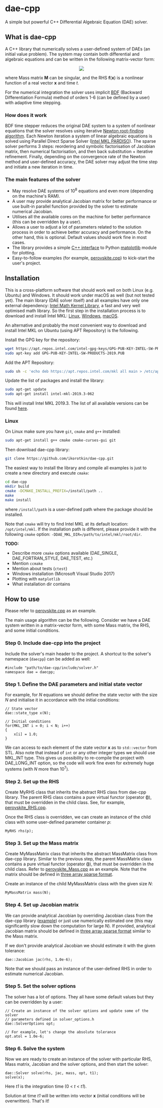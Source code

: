 # dae-cpp

A simple but powerful C++ Differential Algebraic Equation (DAE) solver.

## What is dae-cpp

A C++ library that numerically solves a user-defined system of DAEs (an initial value problem). The system may contain both differential and algebraic equations and can be written in the following matrix-vector form:

<p align="center">
  <img src="https://latex.codecogs.com/gif.latex?%5Cmathbf%7BM%7D%5Cfrac%7Bd%5Cmathbf%7Bx%7D%7D%7Bdt%7D%3D%5Cmathbf%7Bf%7D%5Cleft%20%28%20%5Cmathbf%7Bx%7D%20%5Cright%20%29">
</p>

where Mass matrix **M** can be singular, and the RHS **f**(**x**) is a nonlinear function of a real vector **x** and time *t*.

For the numerical integration the solver uses implicit [BDF](https://en.wikipedia.org/wiki/Backward_differentiation_formula) (Backward Differentiation Formula) method of orders 1-6 (can be defined by a user) with adaptive time stepping.

### How does it work

BDF time stepper reduces the original DAE system to a system of nonlinear equations that the solver resolves using iterative [Newton root-finding algorithm](https://en.wikipedia.org/wiki/Newton%27s_method). Each Newton iteration a system of linear algebraic equations is solved using Parallel Direct Sparse Solver ([Intel MKL PARDISO](https://software.intel.com/en-us/mkl-developer-reference-c-intel-mkl-pardiso-parallel-direct-sparse-solver-interface)). The sparse solver performs 3 steps: reordering and symbolic factorisation of Jacobian matrix, then numerical factorisation, and then back substitution + iterative refinement. Finally, depending on the convergence rate of the Newton method and user-defined accuracy, the DAE solver may adjust the time step and initiate a new iteration in time.

### The main features of the solver

- May resolve DAE systems of 10<sup>8</sup> equations and even more (depending on the machine's RAM).
- A user may provide analytical Jacobian matrix for better performance or use built-in parallel function provided by the solver to estimate numerical Jacobian.
- Utilises all the available cores on the machine for better performance (this can be overridden by a user).
- Allows a user to adjust a lot of parameters related to the solution process in order to achieve better accuracy and performance. On the other hand, this is optional. Default values should work fine in most cases.
- The library provides a simple [C++ interface](https://github.com/lava/matplotlib-cpp) to Python [matplotlib](https://matplotlib.org/) module for plotting.
- Easy-to-follow examples (for example, [perovskite.cpp](https://github.com/ikorotkin/dae-cpp/blob/master/examples/perovskite/perovskite.cpp)) to kick-start the user's project.

## Installation

This is a cross-platform software that should work well on both Linux (e.g. Ubuntu) and Windows. It should work under macOS as well (but not tested yet). The main library (DAE solver itself) and all examples have only one external dependency: [Intel Math Kernel Library](https://software.intel.com/en-us/mkl), a fast and very well optimised math library. So the first step in the installation process is to download and install Intel MKL: [Linux](https://software.intel.com/en-us/mkl/choose-download/linux), [Windows](https://software.intel.com/en-us/mkl/choose-download/windows), [macOS](https://software.intel.com/en-us/mkl/choose-download/macos).

An alternative and probably the most convenient way to download and install Intel MKL on Ubuntu (using APT Repository) is the following.

Install the GPG key for the repository:

```bash
wget https://apt.repos.intel.com/intel-gpg-keys/GPG-PUB-KEY-INTEL-SW-PRODUCTS-2019.PUB
sudo apt-key add GPG-PUB-KEY-INTEL-SW-PRODUCTS-2019.PUB
```

Add the APT Repository:

```bash
sudo sh -c 'echo deb https://apt.repos.intel.com/mkl all main > /etc/apt/sources.list.d/intel-mkl.list'
```

Update the list of packages and install the library:

```bash
sudo apt-get update
sudo apt-get install intel-mkl-2019.3-062
```

This will install Intel MKL 2019.3. The list of all available versions can be found [here](https://software.intel.com/en-us/articles/installing-intel-free-libs-and-python-apt-repo).

### Linux

On Linux make sure you have `git`, `cmake` and `g++` installed:

```bash
sudo apt-get install g++ cmake cmake-curses-gui git
```

Then download dae-cpp library:

```bash
git clone https://github.com/ikorotkin/dae-cpp.git
```

The easiest way to install the library and compile all examples is just to create a new directory and execute `cmake`:

```bash
cd dae-cpp
mkdir build
cmake -DCMAKE_INSTALL_PREFIX=/install/path .. 
make
make install
```

where `/install/path` is a user-defined path where the package should be installed.

Note that `cmake` will try to find Intel MKL at its default location: `/opt/intel/mkl`. If the installation path is different, please provide it with the following `cmake` option: `-DDAE_MKL_DIR=/path/to/intel/mkl/root/dir`.

**TODO:**
- Describe more `cmake` options available (DAE_SINGLE, DAE_FORTRAN_STYLE, DAE_TEST, etc.)
- Mention `ccmake`
- Mention about tests (`ctest`)
- Windows installation (Microsoft Visual Studio 2017)
- Plotting with `matplotlib`
- What installation dir contains

## How to use

Please refer to [perovskite.cpp](https://github.com/ikorotkin/dae-cpp/blob/master/examples/perovskite/perovskite.cpp) as an example.

The main usage algorithm can be the following. Consider we have a DAE system written in a matrix-vector form, with some Mass matrix, the RHS, and some initial conditions.

### Step 0. Include dae-cpp into the project

Include the solver's main header to the project. A shortcut to the solver's namespace (`daecpp`) can be added as well:

```
#include "path/to/dae-cpp/include/solver.h"
namespace dae = daecpp;
```

### Step 1. Define the DAE parameters and initial state vector

For example, for *N* equations we should define the state vector with the size *N* and initialise it in accordance with the initial conditions:

```
// State vector
dae::state_type x(N);

// Initial conditions
for(MKL_INT i = 0; i < N; i++)
{
    x[i] = 1.0;
}
```

We can access to each element of the state vector **x** as to `std::vector` from STL. Also note that instead of `int` or any other integer types we should use MKL_INT type. This gives us possibility to re-compile the project with DAE_LONG_INT option, so the code will work fine even for extremely huge systems (with *N* more than 10<sup>7</sup>).

### Step 2. Set up the RHS

Create MyRHS class that inherits the abstract RHS class from dae-cpp library. The parent RHS class contains a pure virtual functor (operator **()**), that must be overridden in the child class. See, for example, [perovskite_RHS.cpp](https://github.com/ikorotkin/dae-cpp/blob/master/examples/perovskite/perovskite_RHS.cpp).

Once the RHS class is overridden, we can create an instance of the child class with some user-defined parameter container *p*:

```
MyRHS rhs(p);
```

### Step 3. Set up the Mass matrix

Create MyMassMatrix class that inherits the abstract MassMatrix class from dae-cpp library. Similar to the previous step, the parent MassMatrix class contains a pure virtual functor (operator **()**), that must be overridden in the child class. Refer to [perovskite_Mass.cpp](https://github.com/ikorotkin/dae-cpp/blob/master/examples/perovskite/perovskite_Mass.cpp) as an example. Note that the matrix should be defined in [three array sparse format](https://software.intel.com/en-us/mkl-developer-reference-c-sparse-blas-csr-matrix-storage-format).

Create an instance of the child MyMassMatrix class with the given size *N*:

```
MyMassMatrix mass(N);
```

### Step 4. Set up Jacobian matrix

We can provide analytical Jacobian by overriding Jacobian class from the dae-cpp library ([example](https://github.com/ikorotkin/dae-cpp/blob/master/examples/perovskite/perovskite_Jacobian.cpp)) or just use numerically estimated one (this may significantly slow down the computation for large *N*). If provided, analytical Jacobian matrix should be defined in [three array sparse format](https://software.intel.com/en-us/mkl-developer-reference-c-sparse-blas-csr-matrix-storage-format) similar to the Mass matrix.

If we don't provide analytical Jacobian we should estimate it with the given tolerance:

```
dae::Jacobian jac(rhs, 1.0e-6);
```

Note that we should pass an instance of the user-defined RHS in order to estimate numerical Jacobian.

### Step 5. Set the solver options

The solver has a lot of options. They all have some default values but they can be overridden by a user:

```
// Create an instance of the solver options and update some of the solver
// parameters defined in solver_options.h
dae::SolverOptions opt;

// For example, let's change the absolute tolerance
opt.atol = 1.0e-6;
```

### Step 6. Solve the system

Now we are ready to create an instance of the solver with particular RHS, Mass matrix, Jacobian and the solver options, and then start the solver:

```
dae::Solver solve(rhs, jac, mass, opt, t1);
solve(x);
```

Here *t1* is the integration time (0 < *t* < *t1*).

Solution at time *t1* will be written into vector **x** (initial conditions will be overwritten). That's it!
